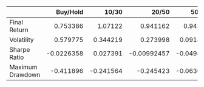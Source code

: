 |                  |   Buy/Hold |     10/30 |       20/50 |     50/100 |
|:-----------------|-----------:|----------:|------------:|-----------:|
| Final Return     |  0.753386  |  1.07122  |  0.941162   |  0.943677  |
| Volatility       |  0.579775  |  0.344219 |  0.273998   |  0.0918702 |
| Sharpe Ratio     | -0.0226358 |  0.027391 | -0.00992457 | -0.0498009 |
| Maximum Drawdown | -0.411896  | -0.241564 | -0.245423   | -0.0630381 |